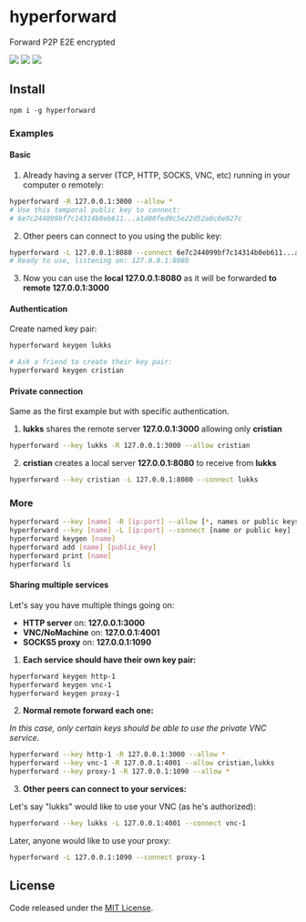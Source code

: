 # hyperforward

Forward P2P E2E encrypted

![](https://img.shields.io/npm/v/hyperforward.svg) ![](https://img.shields.io/npm/dt/hyperforward.svg) ![](https://img.shields.io/github/license/LuKks/hyperforward.svg)

## Install
```
npm i -g hyperforward
```

### Examples
#### Basic
1) Already having a server (TCP, HTTP, SOCKS, VNC, etc) running in your computer o remotely:
```bash
hyperforward -R 127.0.0.1:3000 --allow *
# Use this temporal public key to connect:
# 6e7c244099bf7c14314b0eb611...a1d80fed9c5e22d52a0c0e927c
```

2) Other peers can connect to you using the public key:
```bash
hyperforward -L 127.0.0.1:8080 --connect 6e7c244099bf7c14314b0eb611...a1d80fed9c5e22d52a0c0e927c
# Ready to use, listening on: 127.0.0.1:8080
```

3) Now you can use the **local 127.0.0.1:8080** as it will be forwarded **to remote 127.0.0.1:3000**

#### Authentication
Create named key pair:
```bash
hyperforward keygen lukks

# Ask a friend to create their key pair:
hyperforward keygen cristian
```

#### Private connection
Same as the first example but with specific authentication.

1) **lukks** shares the remote server **127.0.0.1:3000** allowing only **cristian**
```bash
hyperforward --key lukks -R 127.0.0.1:3000 --allow cristian
```

2) **cristian** creates a local server **127.0.0.1:8080** to receive from **lukks**
```bash
hyperforward --key cristian -L 127.0.0.1:8080 --connect lukks
```

### More
```bash
hyperforward --key [name] -R [ip:port] --allow [*, names or public keys comma separated]
hyperforward --key [name] -L [ip:port] --connect [name or public key]
hyperforward keygen [name]
hyperforward add [name] [public_key]
hyperforward print [name]
hyperforward ls
```

#### Sharing multiple services
Let's say you have multiple things going on:

- **HTTP server** on: **127.0.0.1:3000**
- **VNC/NoMachine** on: **127.0.0.1:4001**
- **SOCKS5 proxy** on: **127.0.0.1:1090**

1) **Each service should have their own key pair:**

```bash
hyperforward keygen http-1
hyperforward keygen vnc-1
hyperforward keygen proxy-1
```

2) **Normal remote forward each one:**

_In this case, only certain keys should be able to use the private VNC service._
```bash
hyperforward --key http-1 -R 127.0.0.1:3000 --allow *
hyperforward --key vnc-1 -R 127.0.0.1:4001 --allow cristian,lukks
hyperforward --key proxy-1 -R 127.0.0.1:1090 --allow *
```

3) **Other peers can connect to your services:**

Let's say "lukks" would like to use your VNC (as he's authorized):
```bash
hyperforward --key lukks -L 127.0.0.1:4001 --connect vnc-1
```

Later, anyone would like to use your proxy:
```bash
hyperforward -L 127.0.0.1:1090 --connect proxy-1
```

## License
Code released under the [MIT License](https://github.com/LuKks/hyperforward/blob/master/LICENSE).
